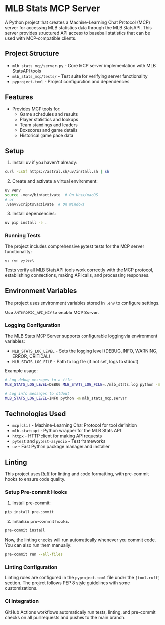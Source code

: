 # MLB Stats MCP Server

A Python project that creates a Machine-Learning Chat Protocol (MCP) server for accessing MLB statistics data through the MLB StatsAPI. This server provides structured API access to baseball statistics that can be used with MCP-compatible clients.

## Project Structure

- `mlb_stats_mcp/server.py` - Core MCP server implementation with MLB StatsAPI tools
- `mlb_stats_mcp/tests/` - Test suite for verifying server functionality
- `pyproject.toml` - Project configuration and dependencies

## Features

- Provides MCP tools for:
  - Game schedules and results
  - Player statistics and lookups
  - Team standings and leaders
  - Boxscores and game details
  - Historical game pace data

## Setup

1. Install uv if you haven't already:

```bash
curl -LsSf https://astral.sh/uv/install.sh | sh
```

2. Create and activate a virtual environment:

```bash
uv venv
source .venv/bin/activate  # On Unix/macOS
# or
.venv\Scripts\activate  # On Windows
```

3. Install dependencies:

```bash
uv pip install -e .
```

### Running Tests

The project includes comprehensive pytest tests for the MCP server functionality:

```bash
uv run pytest
```

Tests verify all MLB StatsAPI tools work correctly with the MCP protocol, establishing connections, making API calls, and processing responses.

## Environment Variables

The project uses environment variables stored in `.env` to configure settings.

Use `ANTHROPIC_API_KEY` to enable MCP Server.

### Logging Configuration

The MLB Stats MCP Server supports configurable logging via environment variables:

- `MLB_STATS_LOG_LEVEL` - Sets the logging level (DEBUG, INFO, WARNING, ERROR, CRITICAL)
- `MLB_STATS_LOG_FILE` - Path to log file (if not set, logs to stdout)

Example usage:

```bash
# Log debug messages to a file
MLB_STATS_LOG_LEVEL=DEBUG MLB_STATS_LOG_FILE=./mlb_stats.log python -m mlb_stats_mcp.server

# Log info messages to stdout
MLB_STATS_LOG_LEVEL=INFO python -m mlb_stats_mcp.server
```

## Technologies Used

- `mcp[cli]` - Machine-Learning Chat Protocol for tool definition
- `mlb-statsapi` - Python wrapper for the MLB Stats API
- `httpx` - HTTP client for making API requests
- `pytest` and `pytest-asyncio` - Test frameworks
- `uv` - Fast Python package manager and installer

## Linting

This project uses [Ruff](https://github.com/astral-sh/ruff) for linting and code formatting, with pre-commit hooks to ensure code quality.

### Setup Pre-commit Hooks

1. Install pre-commit:

```bash
pip install pre-commit
```

2. Initialize pre-commit hooks:

```bash
pre-commit install
```

Now, the linting checks will run automatically whenever you commit code. You can also run them manually:

```bash
pre-commit run --all-files
```

### Linting Configuration

Linting rules are configured in the `pyproject.toml` file under the `[tool.ruff]` section. The project follows PEP 8 style guidelines with some customizations.

### CI Integration

GitHub Actions workflows automatically run tests, linting, and pre-commit checks on all pull requests and pushes to the main branch.
